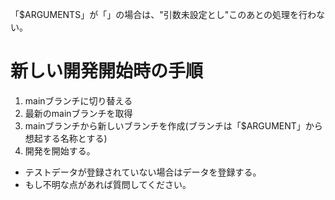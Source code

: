 「$ARGUMENTS」が「」の場合は、"引数未設定とし"このあとの処理を行わない。
# 新しい開発開始時の手順
1. mainブランチに切り替える
2. 最新のmainブランチを取得
3. mainブランチから新しいブランチを作成(ブランチは「$ARGUMENT」から想起する名称とする)
4. 開発を開始する。
  - テストデータが登録されていない場合はデータを登録する。
  - もし不明な点があれば質問してください。